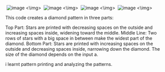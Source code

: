 <img> ![image](https://github.com/user-attachments/assets/8ff783e8-962c-4e4e-94d4-1ab366f8e362) <\img>
<img> ![image](https://github.com/user-attachments/assets/ea35f646-6ef0-48ee-a042-e9a6b99990a8) <\img>
<img> ![image](https://github.com/user-attachments/assets/fdfd5109-2162-40ff-b6f5-4d9c3b685b77) <\img>
<img> ![image](https://github.com/user-attachments/assets/7519b076-b739-4fe9-b846-ddd53514fe54) <\img>


This code creates a diamond pattern in three parts:

Top Part: Stars are printed with decreasing spaces on the outside and increasing spaces inside, widening toward the middle.
Middle Line: Two rows of stars with a big space in between make the widest part of the diamond.
Bottom Part: Stars are printed with increasing spaces on the outside and decreasing spaces inside, narrowing down the diamond.
The size of the diamond depends on the input a.

i learnt pattern printing and analyzing the patterns.



